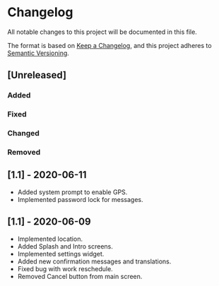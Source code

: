 # Changelog
All notable changes to this project will be documented in this file.

The format is based on [Keep a Changelog](https://keepachangelog.com/en/1.0.0/),
and this project adheres to [Semantic Versioning](https://semver.org/spec/v2.0.0.html).

## [Unreleased]
### Added
### Fixed
### Changed
### Removed

## [1.1] - 2020-06-11
- Added system prompt to enable GPS.
- Implemented password lock for messages.

## [1.1] - 2020-06-09
- Implemented location.
- Added Splash and Intro screens.
- Implemented settings widget.
- Added new confirmation messages and translations.
- Fixed bug with work reschedule.
- Removed Cancel button from main screen.